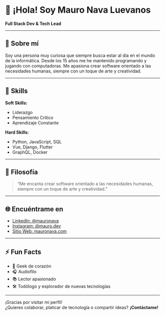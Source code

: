# 👋 ¡Hola! Soy Mauro Nava Luevanos

**Full Stack Dev & Tech Lead**

---

## 🚀 Sobre mí

Soy una persona muy curiosa que siempre busca estar al día en el mundo de la informática. Desde los 15 años me he mantenido programando y jugando con computadoras. Me apasiona crear software orientado a las necesidades humanas, siempre con un toque de arte y creatividad.

---

## 🧠 Skills

**Soft Skills:**  
- Liderazgo  
- Pensamiento Crítico  
- Aprendizaje Constante  

**Hard Skills:**  
- Python, JavaScript, SQL  
- Vue, Django, Flutter  
- GraphQL, Docker  

---

## 🎨 Filosofía

> “Me encanta crear software orientado a las necesidades humanas, siempre con un toque de arte y creatividad.”

---

## 🌐 Encuéntrame en

- [LinkedIn: @mauronava](https://linkedin.com/in/mauronava)
- [Instagram: @mauro.dev](https://instagram.com/mauro.dev)
- [Sitio Web: mauronava.com](https://mauronava.com)

---

## ⚡ Fun Facts

- 👾 Geek de corazón  
- 🎧 Audiofilo  
- 📚 Lector apasionado  
- 🛠️ Todólogo y explorador de nuevas tecnologías  

---

¡Gracias por visitar mi perfil!  
¿Quieres colaborar, platicar de tecnología o compartir ideas? **¡Contáctame!**
